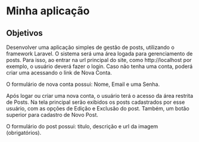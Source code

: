 # Minha aplicação
## Objetivos

Desenvolver uma aplicação simples de gestão de posts, utilizando o framework Laravel.
O sistema será uma área logada para gerenciamento de posts. Para isso, ao entrar na
url principal do site, como http://localhost por exemplo, o usuário deverá fazer o login.
Caso não tenha uma conta, poderá criar uma acessando o link de Nova Conta.

O formulário de nova conta possui: Nome, Email e uma Senha.

Após logar ou criar uma nova conta, o usuário terá o acesso da área restrita de Posts.
Na tela principal serão exibidos os posts cadastrados por esse usuário, com as opções
de Edição e Exclusão do post. Também, um botão superior para cadastro de Novo Post.

O formulário do post possui: titulo, descrição e url da imagem (obrigatórios).
